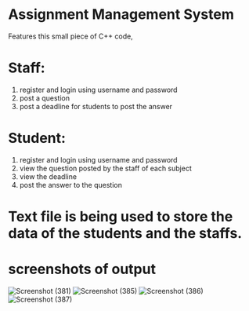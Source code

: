 # Assignment Management System

Features this small piece of C++ code,

# Staff:
1. register and login using username and password
2. post a question
3. post a deadline for students to post the answer

# Student:
1. register and login using username and password
2. view the question posted by the staff of each subject
3. view the deadline
4. post the answer to the question

# Text file is being used to store the data of the students and the staffs.

# screenshots of output

![Screenshot (381)](https://user-images.githubusercontent.com/69588968/161321913-d95df04f-0f0d-4171-a7eb-b47834ad90c7.png)
![Screenshot (385)](https://user-images.githubusercontent.com/69588968/161322318-9dc02935-749b-423b-ba5e-a51be9529a1a.png)
![Screenshot (386)](https://user-images.githubusercontent.com/69588968/161322347-e66ea6db-5f53-48f8-b01a-2ba26ca3519e.png)
![Screenshot (387)](https://user-images.githubusercontent.com/69588968/161322374-398fb310-2b76-4ee6-8004-691e6127cad2.png)
